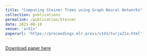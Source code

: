 ```yaml
---
title: "Computing Steiner Trees using Graph Neural Networks"
collection: publications
permalink: /publication/Steiner
date: 2021-08-18
venue: 'arXiv'
paperurl: 'https://proceedings.mlr.press/v143/turja21a.html'
---
```


[Download paper here](https://proceedings.mlr.press/v143/turja21a.html)
